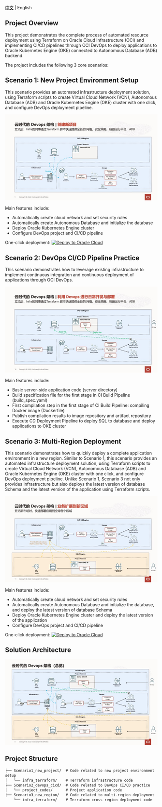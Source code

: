 [中文](README.md) | English

## Project Overview

This project demonstrates the complete process of automated resource deployment using Terraform on Oracle Cloud Infrastructure (OCI) and implementing CI/CD pipelines through OCI DevOps to deploy applications to Oracle Kubernetes Engine (OKE) connected to Autonomous Database (ADB) backend.

The project includes the following 3 core scenarios:

## Scenario 1: New Project Environment Setup

This scenario provides an automated infrastructure deployment solution, using Terraform scripts to create Virtual Cloud Network (VCN), Autonomous Database (ADB) and Oracle Kubernetes Engine (OKE) cluster with one click, and configure DevOps deployment pipeline.

![Scenario1_new_project](README.assets/Scenario1_new_project.jpeg)

Main features include:
- Automatically create cloud network and set security rules
- Automatically create Autonomous Database and initialize the database
- Deploy Oracle Kubernetes Engine cluster
- Configure DevOps project and CI/CD pipeline

One-click deployment:
[![Deploy to Oracle Cloud](https://oci-resourcemanager-plugin.plugins.oci.oraclecloud.com/latest/deploy-to-oracle-cloud.svg)](https://cloud.oracle.com/resourcemanager/stacks/create?zipUrl=https://github.com/WilburOracle/DevOps-OKE-ADB-Demo/releases/download/0.0.2/Scenario1_new_project.zip)

## Scenario 2: DevOps CI/CD Pipeline Practice

This scenario demonstrates how to leverage existing infrastructure to implement continuous integration and continuous deployment of applications through OCI DevOps.

![Scenario2_devops_cicd](README.assets/Scenario2_devops_cicd.jpeg)

Main features include:
- Basic server-side application code (server directory)
- Build specification file for the first stage in CI Build Pipeline (build_spec.yaml)
- First compilation step in the first stage of CI Build Pipeline: compiling Docker image (Dockerfile)
- Publish compilation results to image repository and artifact repository
- Execute CD Deployment Pipeline to deploy SQL to database and deploy applications to OKE cluster

## Scenario 3: Multi-Region Deployment

This scenario demonstrates how to quickly deploy a complete application environment in a new region.
Similar to Scenario 1, this scenario provides an automated infrastructure deployment solution, using Terraform scripts to create Virtual Cloud Network (VCN), Autonomous Database (ADB) and Oracle Kubernetes Engine (OKE) cluster with one click, and configure DevOps deployment pipeline.
Unlike Scenario 1, Scenario 3 not only provides infrastructure but also deploys the latest version of database Schema and the latest version of the application using Terraform scripts.

![Scenario3_new_region](README.assets/Scenario3_new_region.jpeg)

Main features include:
- Automatically create cloud network and set security rules
- Automatically create Autonomous Database and initialize the database, and deploy the latest version of database Schema
- Deploy Oracle Kubernetes Engine cluster and deploy the latest version of the application
- Configure DevOps project and CI/CD pipeline

One-click deployment:
[![Deploy to Oracle Cloud](https://oci-resourcemanager-plugin.plugins.oci.oraclecloud.com/latest/deploy-to-oracle-cloud.svg)](https://cloud.oracle.com/resourcemanager/stacks/create?zipUrl=https://github.com/WilburOracle/DevOps-OKE-ADB-Demo/releases/download/0.0.2/Scenario3_new_region.zip)

## Solution Architecture

![Solution Architecture](README.assets/solution.jpeg)

## Project Structure

```
├── Scenario1_new_project/  # Code related to new project environment setup
│   └── infra_terraform/    # Terraform infrastructure code
├── Scenario2_devops_cicd/  # Code related to DevOps CI/CD practice
│   └── project_codes/      # Project application code
├── Scenario3_new_region/   # Code related to multi-region deployment
    └── infra_terraform/    # Terraform cross-region deployment code
```